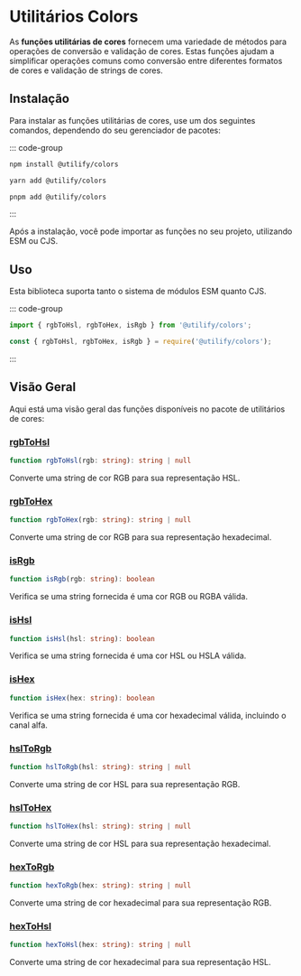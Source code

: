 # Utilitários Colors <Badge type="tip" text="1.0.0" />

As **funções utilitárias de cores** fornecem uma variedade de métodos para operações de conversão e validação de cores. Estas funções ajudam a simplificar operações comuns como conversão entre diferentes formatos de cores e validação de strings de cores.

## Instalação

Para instalar as funções utilitárias de cores, use um dos seguintes comandos, dependendo do seu gerenciador de pacotes:

::: code-group

```bash [npm]
npm install @utilify/colors
```

```bash [yarn]
yarn add @utilify/colors
```

```bash [pnpm]
pnpm add @utilify/colors
```

:::

Após a instalação, você pode importar as funções no seu projeto, utilizando ESM ou CJS.

## Uso

Esta biblioteca suporta tanto o sistema de módulos ESM quanto CJS.

::: code-group

```typescript [esm]
import { rgbToHsl, rgbToHex, isRgb } from '@utilify/colors';
```

```javascript [cjs]
const { rgbToHsl, rgbToHex, isRgb } = require('@utilify/colors');
```

:::

## Visão Geral

Aqui está uma visão geral das funções disponíveis no pacote de utilitários de cores:

### [rgbToHsl](./rgbToHsl.md)
```typescript
function rgbToHsl(rgb: string): string | null
```
Converte uma string de cor RGB para sua representação HSL.

### [rgbToHex](./rgbToHex.md)
```typescript
function rgbToHex(rgb: string): string | null
```
Converte uma string de cor RGB para sua representação hexadecimal.

### [isRgb](./isRgb.md)
```typescript
function isRgb(rgb: string): boolean
```
Verifica se uma string fornecida é uma cor RGB ou RGBA válida.

### [isHsl](./isHsl.md)
```typescript
function isHsl(hsl: string): boolean
```
Verifica se uma string fornecida é uma cor HSL ou HSLA válida.

### [isHex](./isHex.md)
```typescript
function isHex(hex: string): boolean
```
Verifica se uma string fornecida é uma cor hexadecimal válida, incluindo o canal alfa.

### [hslToRgb](./hslToRgb.md)
```typescript
function hslToRgb(hsl: string): string | null
```
Converte uma string de cor HSL para sua representação RGB.

### [hslToHex](./hslToHex.md)
```typescript
function hslToHex(hsl: string): string | null
```
Converte uma string de cor HSL para sua representação hexadecimal.

### [hexToRgb](./hexToRgb.md)
```typescript
function hexToRgb(hex: string): string | null
```
Converte uma string de cor hexadecimal para sua representação RGB.

### [hexToHsl](./hexToHsl.md)
```typescript
function hexToHsl(hex: string): string | null
```
Converte uma string de cor hexadecimal para sua representação HSL.